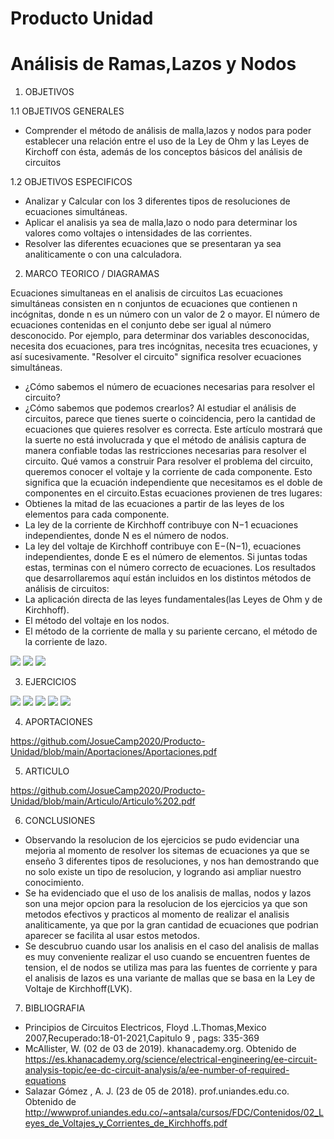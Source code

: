 # Producto Unidad
# Análisis de Ramas,Lazos y Nodos
1. OBJETIVOS

1.1 OBJETIVOS GENERALES

* Comprender el método de análisis de malla,lazos y nodos para poder establecer una relación entre el uso de la Ley de Ohm y las Leyes de Kirchoff con ésta,   además de los conceptos básicos del análisis de circuitos

1.2 OBJETIVOS ESPECIFICOS

* Analizar y Calcular con los 3 diferentes tipos de resoluciones de ecuaciones simultáneas.
* Aplicar el analisis ya sea de malla,lazo o nodo para determinar los valores como voltajes o intensidades de las corrientes.
* Resolver las diferentes ecuaciones que se presentaran ya sea analiticamente o con una calculadora.

2. MARCO TEORICO / DIAGRAMAS

Ecuaciones simultaneas en el analisis de circuitos
Las ecuaciones simultáneas consisten en n conjuntos de ecuaciones que contienen n incógnitas, donde n es un número con un valor de 2 o mayor. El número de ecuaciones contenidas en el conjunto debe ser igual al número desconocido. Por ejemplo, para determinar dos variables desconocidas, necesita dos ecuaciones, para tres incógnitas, necesita tres ecuaciones, y así sucesivamente.
"Resolver el circuito" significa resolver ecuaciones simultáneas.
* ¿Cómo sabemos el número de ecuaciones necesarias para resolver el circuito?
* ¿Cómo sabemos que podemos crearlos?
Al estudiar el análisis de circuitos, parece que tienes suerte o coincidencia, pero la cantidad de ecuaciones que quieres resolver es correcta. Este artículo mostrará que la suerte no está involucrada y que el método de análisis captura de manera confiable todas las restricciones necesarias para resolver el circuito.
Qué vamos a construir
Para resolver el problema del circuito, queremos conocer el voltaje y la corriente de cada componente. Esto significa que la ecuación independiente que necesitamos es el doble de componentes en el circuito.Estas ecuaciones provienen de tres lugares:
*	Obtienes la mitad de las ecuaciones a partir de las leyes de los elementos para cada componente.
*	La ley de la corriente de Kirchhoff contribuye con N−1 ecuaciones independientes, donde N es el número de nodos.
*	La ley del voltaje de Kirchhoff contribuye con E−(N−1), ecuaciones independientes, donde E es el número de elementos.
Si juntas todas estas, terminas con el número correcto de ecuaciones.
Los resultados que desarrollaremos aquí están incluidos en los distintos métodos de análisis de circuitos: 
*	La aplicación directa de las leyes fundamentales(las Leyes de Ohm y de Kirchhoff).
*	El método del voltaje en los nodos.
*	El método de la corriente de malla y su pariente cercano, el método de la corriente de lazo.

![](https://github.com/JosueCamp2020/Producto-Unidad/blob/main/Imagenes/Marco1.png)
![](https://github.com/JosueCamp2020/Producto-Unidad/blob/main/Imagenes/Marco2.png)
![](https://github.com/JosueCamp2020/Producto-Unidad/blob/main/Imagenes/Marco3.png)

3. EJERCICIOS

![](https://github.com/JosueCamp2020/Producto-Unidad/blob/main/Imagenes/Ejercicios1.jpeg)
![](https://github.com/JosueCamp2020/Producto-Unidad/blob/main/Imagenes/Ejercicios2.jpeg)
![](https://github.com/JosueCamp2020/Producto-Unidad/blob/main/Imagenes/Ejercicios3.jpeg)
![](https://github.com/JosueCamp2020/Producto-Unidad/blob/main/Imagenes/Ejercicios4.jpeg)
![](https://github.com/JosueCamp2020/Producto-Unidad/blob/main/Imagenes/Ejercicios5.jpeg)


4. APORTACIONES

https://github.com/JosueCamp2020/Producto-Unidad/blob/main/Aportaciones/Aportaciones.pdf

5. ARTICULO

https://github.com/JosueCamp2020/Producto-Unidad/blob/main/Articulo/Articulo%202.pdf

6. CONCLUSIONES

* Observando la resolucion de los ejercicios se pudo evidenciar una mejoria al momento de resolver los sitemas de ecuaciones ya que se enseño 3 diferentes tipos de resoluciones, y nos han demostrando que no solo existe un tipo de resolucion, y logrando asi ampliar nuestro conocimiento.
* Se ha evidenciado que el uso de los analisis de mallas, nodos y lazos son una mejor opcion para la resolucion de los ejercicios ya que son metodos efectivos y practicos al momento de realizar el analisis analiticamente, ya que por la gran cantidad de ecuaciones que podrian aparecer se facilita al usar estos metodos.
* Se descubruo cuando usar los analisis en el caso del analisis de mallas es muy conveniente realizar el uso cuando se encuentren fuentes de tension, el de nodos se utiliza mas para las fuentes de corriente y para el analisis de lazos es una variante de mallas que se basa en la Ley de Voltaje de Kirchhoff(LVK).

7.	BIBLIOGRAFIA

* Principios de Circuitos Electricos, Floyd .L.Thomas,Mexico 2007,Recuperado:18-01-2021,Capitulo 9 , pags: 335-369
* McAllister, W. (02 de 03 de 2019). khanacademy.org. Obtenido de https://es.khanacademy.org/science/electrical-engineering/ee-circuit-analysis-topic/ee-dc-circuit-analysis/a/ee-number-of-required-equations
* Salazar Gómez , A. J. (23 de 05 de 2018). prof.uniandes.edu.co. Obtenido de http://wwwprof.uniandes.edu.co/~antsala/cursos/FDC/Contenidos/02_Leyes_de_Voltajes_y_Corrientes_de_Kirchhoffs.pdf



